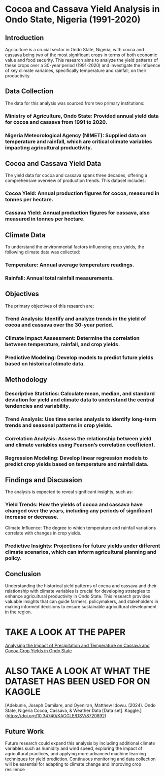 # Cocoa and Cassava Yield Analysis in Ondo State, Nigeria (1991-2020)
## Introduction
Agriculture is a crucial sector in Ondo State, Nigeria, with cocoa and cassava being two of the most significant crops in terms of both economic value and food security. This research aims to analyze the yield patterns of these crops over a 30-year period (1991-2020) and investigate the influence of key climate variables, specifically temperature and rainfall, on their productivity.

## Data Collection
The data for this analysis was sourced from two primary institutions:

### Ministry of Agriculture, Ondo State: Provided annual yield data for cocoa and cassava from 1991 to 2020.
### Nigeria Meteorological Agency (NIMET): Supplied data on temperature and rainfall, which are critical climate variables impacting agricultural productivity.
## Cocoa and Cassava Yield Data
The yield data for cocoa and cassava spans three decades, offering a comprehensive overview of production trends. This dataset includes:

### Cocoa Yield: Annual production figures for cocoa, measured in tonnes per hectare.
### Cassava Yield: Annual production figures for cassava, also measured in tonnes per hectare.
## Climate Data
To understand the environmental factors influencing crop yields, the following climate data was collected:

### Temperature: Annual average temperature readings.
### Rainfall: Annual total rainfall measurements.
## Objectives
The primary objectives of this research are:

### Trend Analysis: Identify and analyze trends in the yield of cocoa and cassava over the 30-year period.
### Climate Impact Assessment: Determine the correlation between temperature, rainfall, and crop yields.
### Predictive Modeling: Develop models to predict future yields based on historical climate data.
## Methodology
### Descriptive Statistics: Calculate mean, median, and standard deviation for yield and climate data to understand the central tendencies and variability.
### Trend Analysis: Use time series analysis to identify long-term trends and seasonal patterns in crop yields.
### Correlation Analysis: Assess the relationship between yield and climate variables using Pearson’s correlation coefficient.
### Regression Modeling: Develop linear regression models to predict crop yields based on temperature and rainfall data.
## Findings and Discussion
The analysis is expected to reveal significant insights, such as:

### Yield Trends: How the yields of cocoa and cassava have changed over the years, including any periods of significant increase or decrease.
Climate Influence: The degree to which temperature and rainfall variations correlate with changes in crop yields.
### Predictive Insights: Projections for future yields under different climate scenarios, which can inform agricultural planning and policy.
## Conclusion
Understanding the historical yield patterns of cocoa and cassava and their relationship with climate variables is crucial for developing strategies to enhance agricultural productivity in Ondo State. 
This research provides valuable insights that can guide farmers, policymakers, and stakeholders in making informed decisions to ensure sustainable agricultural development in the region.

# TAKE A LOOK AT THE PAPER
[Analysing the Impact of Precipitation and Temperature on Cassava and Cocoa Crop Yields in Ondo State](https://doi.org/10.51244/IJRSI.2023.1011007)

# ALSO TAKE A LOOK AT WHAT THE DATASET HAS BEEN USED FOR ON KAGGLE
[Adekunle, Joseph Damilare, and Oyeniran, Matthew Idowu. (2024). Ondo State, Nigeria Cocoa, Cassava, & Weather Data [Data set]. Kaggle.] (https://doi.org/10.34740/KAGGLE/DSV/8720892)

## Future Work
Future research could expand this analysis by including additional climate variables such as humidity and wind speed, exploring the impact of agricultural practices, and applying more advanced machine learning techniques for yield prediction. 
Continuous monitoring and data collection will be essential for adapting to climate change and improving crop resilience
